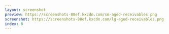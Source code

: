 ```yaml
---
layout: screenshot
preview: https://screenshots-88ef.kxcdn.com/sm-aged-receivables.png
screenshot: https://screenshots-88ef.kxcdn.com/lg-aged-receivables.png
index: 8
---
```

